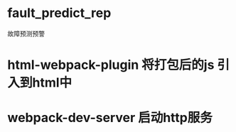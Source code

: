 <!--
 * @Author: KingWin
 * @Date: 2021-03-10 16:30:56
 * @LastEditTime: 2021-03-10 17:11:22
 * @Description: 
-->
# fault_predict_rep
故障预测预警

# html-webpack-plugin 将打包后的js 引入到html中
# webpack-dev-server 启动http服务

